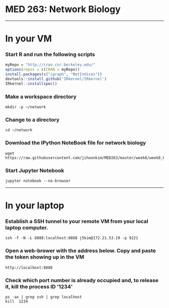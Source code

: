
# MED 263: Network Biology

---

# In your VM

### Start R and run the following scripts
```R
myRepo = "http://cran.cnr.berkeley.edu/"
options(repos = c(CRAN = myRepo))
install.packages(c("igraph", "NetIndices"))
devtools::install_github('IRkernel/IRkernel')
IRkernel::installspec()
```

### Make a workspace directory 
```Shell
mkdir -p ~/network
```

### Change to a directory
```Shell
cd ~/network
```

### Download the IPython NoteBook file for network biology
```Shell
wget https://raw.githubusercontent.com/jihoonkim/MED263/master/week8/week8_HannahCarter.ipynb
```


### Start Jupyter Notebook
```Shell
jupyter notebook --no-browser 
```

---

# In your laptop


### Establish a SSH tunnel to your remote VM from your local laptop computer.
```Shell
ssh -f -N -L 8888:localhost:8888 j5kim@172.21.53.19 -p 9221
```

### Open a web-brower with the address below. Copy and paste the token showing up in the VM
```Shell
http://localhost:8888
```

### Check which port number is already occupied and, to release it, kill the process ID '1234'
```Shell
ps -ax | grep ssh | grep localhost
kill  1234
```